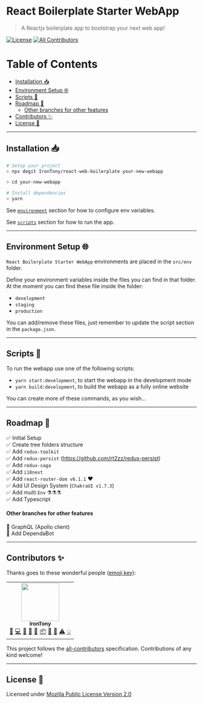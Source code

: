 # React Boilerplate Starter WebApp <!-- omit in toc -->

> A Reactjs boilerplate app to bootstrap your next web app!

[![License](https://img.shields.io/github/license/IronTony/react-web-boilerplate)](LICENSE)<!-- ALL-CONTRIBUTORS-BADGE:START - Do not remove or modify this section -->
[![All Contributors](https://img.shields.io/badge/all_contributors-1-screen.svg?style=flat)](#contributors-:sparkles:)

<!-- ALL-CONTRIBUTORS-BADGE:END -->

# Table of Contents <!-- omit in toc -->

- [Installation :inbox_tray:](#installation-inbox_tray)
- [Environment Setup :globe_with_meridians:](#environment-setup-globe_with_meridians)
- [Scripts :wrench:](#scripts-wrench)
- [Roadmap :running:](#roadmap-running)
    - [Other branches for other features](#other-branches-for-other-features)
- [Contributors :sparkles:](#contributors-sparkles)
- [License :scroll:](#license-scroll)

---

## Installation :inbox_tray:

```bash
# Setup your project
> npx degit IronTony/react-web-boilerplate your-new-webapp

> cd your-new-webapp

# Install dependencies
> yarn
```

See [`environment`](#environment-setup-:globe_with_meridians:) section for how to configure env variables.

See [`scripts`](#scripts-:wrench:) section for how to run the app.

---

## Environment Setup :globe_with_meridians:

`React Boilerplate Starter WebApp` environments are placed in the `src/env` folder.

Define your environment variables inside the files you can find in that folder.
At the moment you can find these file inside the folder:
  - `development`
  - `staging`
  - `production`

You can add/remove these files, just remember to update the script section in the `package.json`.

---

## Scripts :wrench:

To run the webapp use one of the following scripts:
- `yarn start:development`, to start the webapp in the development mode
- `yarn build:development`, to build the webapp as a fully online website

You can create more of these commands, as you wish...

---

## Roadmap :running:

✅ Initial Setup<br/>
✅ Create tree folders structure<br/>
✅ Add `redux-toolkit`<br/>
✅ Add `redux-persist` (https://github.com/rt2zz/redux-persist)<br/>
✅ Add `redux-saga`<br/>
✅ Add `i18next`<br/>
✅ Add `react-router-dom v6.1.1` ❤️<br/>
✅ Add UI Design System (`ChakraUI v1.7.3`)<br />
✅ Add multi `Env` ⚗️⚗️⚗️<br />
✅ Add Typescript<br />


#### Other branches for other features

🚧 GraphQL (Apollo client) <br/>
🚧 Add DependaBot<br />

---

## Contributors :sparkles:

Thanks goes to these wonderful people ([emoji key](https://allcontributors.org/docs/en/emoji-key)):

<!-- ALL-CONTRIBUTORS-LIST:START - Do not remove or modify this section -->
<!-- prettier-ignore-start -->
<!-- markdownlint-disable -->
<table>
  <tr>
    <td align="center"><a href="https://github.com/IronTony"><img src="https://avatars3.githubusercontent.com/u/3645225?v=4" width="100px;" alt=""/><br /><sub><b>IronTony</b></sub></a><br /><a href="#ideas-IronTony" title="Ideas, Planning, & Feedback">🤔</a> <a href="https://github.com/IronTony/react-web-boilerplate/commits?author=IronTony" title="Code">💻</a> <a href="https://github.com/IronTony/react-web-boilerplate/commits?author=IronTony" title="Documentation">📖</a> <a href="https://github.com/IronTony/react-web-boilerplate/issues?q=author%3AIronTony" title="Bug reports">🐛</a> <a href="#maintenance-IronTony" title="Maintenance">🚧</a> <a href="#platform-IronTony" title="Packaging/porting to new platform">📦</a> <a href="#question-IronTony" title="Answering Questions">💬</a> <a href="https://github.com/IronTony/react-web-boilerplate/pulls?q=is%3Apr+reviewed-by%3AIronTony" title="Reviewed Pull Requests">👀</a> <a href="https://github.com/IronTony/react-web-boilerplate/commits?author=IronTony" title="Tests">⚠️</a> <a href="#example-IronTony" title="Examples">💡</a></td>
  </tr>
</table>

<!-- markdownlint-enable -->
<!-- prettier-ignore-end -->

<!-- ALL-CONTRIBUTORS-LIST:END -->

This project follows the [all-contributors](https://github.com/all-contributors/all-contributors) specification. Contributions of any kind welcome!

---

## License :scroll:

Licensed under [Mozilla Public License Version 2.0](LICENSE)
